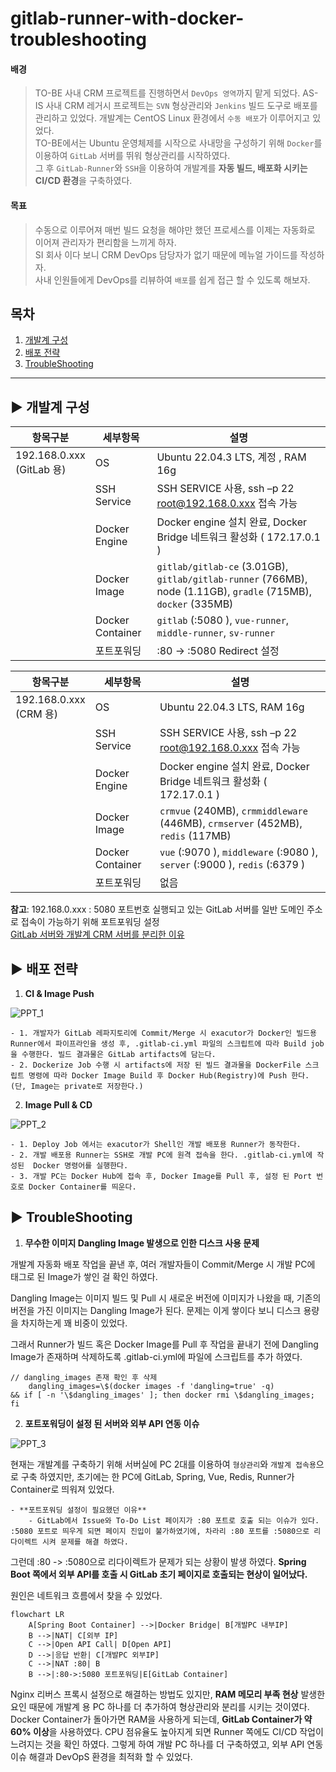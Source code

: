 # gitlab-runner-with-docker-troubleshooting

#### 배경

> TO-BE 사내 CRM 프로젝트를 진행하면서 `DevOps 영역`까지 맡게 되었다.
> AS-IS 사내 CRM 레거시 프로젝트는 `SVN` 형상관리와 `Jenkins` 빌드 도구로 배포를 관리하고 있었다. 개발계는 CentOS Linux 환경에서 `수동 배포`가 이루어지고 있었다.</br>
> TO-BE에서는 Ubuntu 운영체제를 시작으로 사내망을 구성하기 위해 `Docker`를 이용하여 `GitLab` 서버를 뛰워 형상관리를 시작하였다.</br>
> 그 후 `GitLab-Runner`와 `SSH`을 이용하여 개발계를 **자동 빌드, 배포화 시키는 CI/CD 환경**을 구축하였다.</br>

#### 목표

> 수동으로 이루어져 매번 빌드 요청을 해야만 했던 프로세스를 이제는 자동화로 이어져 관리자가 편리함을 느끼게 하자. </br>
> SI 회사 이다 보니 CRM DevOps 담당자가 없기 때문에 메뉴얼 가이드를 작성하자.</br>
> 사내 인원들에게 DevOps를 리뷰하여 `배포`를 쉽게 접근 할 수 있도록 해보자.</br>

## 목차

1. [개발계 구성](#-개발계_구성)
2. [배포 전략](#-배포_전략)
3. [TroubleShooting](#-TroubleShooting)

---

## ▶ 개발계 구성

| 항목구분                     | 세부항목         | 설명                                                                                                           |
| ---------------------------- | ---------------- | -------------------------------------------------------------------------------------------------------------- |
| 192.168.0.xxx<br>(GitLab 용) | OS               | Ubuntu 22.04.3 LTS, 계정 , RAM 16g                                                                             |
|                              | SSH Service      | SSH SERVICE 사용, ssh –p 22 root@192.168.0.xxx 접속 가능                                                       |
|                              | Docker Engine    | Docker engine 설치 완료, Docker Bridge 네트워크 활성화 ( 172.17.0.1 )                                          |
|                              | Docker Image     | `gitlab/gitlab-ce` (3.01GB), `gitlab/gitlab-runner` (766MB), node (1.11GB), `gradle` (715MB), `docker` (335MB) |
|                              | Docker Container | `gitlab` (:5080 ), `vue-runner`, `middle-runner`, `sv-runner`                                                  |
|                              | 포트포워딩       | :80 -> :5080 Redirect 설정                                                                                     |

| 항목구분                  | 세부항목         | 설명                                                                            |
| ------------------------- | ---------------- | ------------------------------------------------------------------------------- |
| 192.168.0.xxx<br>(CRM 용) | OS               | Ubuntu 22.04.3 LTS, RAM 16g                                                     |
|                           | SSH Service      | SSH SERVICE 사용, ssh –p 22 root@192.168.0.xxx 접속 가능                        |
|                           | Docker Engine    | Docker engine 설치 완료, Docker Bridge 네트워크 활성화 ( 172.17.0.1 )           |
|                           | Docker Image     | `crmvue` (240MB), `crmmiddleware` (446MB), `crmserver` (452MB), `redis` (117MB) |
|                           | Docker Container | `vue` (:9070 ), `middleware` (:9080 ), `server` (:9000 ), `redis` (:6379 )      |
|                           | 포트포워딩       | 없음                                                                            |

**참고**: 192.168.0.xxx : 5080 포트번호 실행되고 있는 GitLab 서버를 일반 도메인 주소로 접속이 가능하기 위해 포트포워딩 설정
</br>
[GitLab 서버와 개발계 CRM 서버를 분리한 이유](#-TroubleShooting)

## ▶ 배포 전략

1. **CI & Image Push**

![PPT_1](https://github.com/user-attachments/assets/228a5cc4-7744-424a-a99a-6cb5d0fcafb2)

    - 1. 개발자가 GitLab 레파지토리에 Commit/Merge 시 exacutor가 Docker인 빌드용 Runner에서 파이프라인을 생성 후, .gitlab-ci.yml 파일의 스크립트에 따라 Build job을 수행한다. 빌드 결과물은 GitLab artifacts에 담는다.
    - 2. Dockerize Job 수행 시 artifacts에 저장 된 빌드 결과물을 DockerFile 스크립트 명령에 따라 Docker Image Build 후 Docker Hub(Registry)에 Push 한다. (단, Image는 private로 저장한다.)

2. **Image Pull & CD**

![PPT_2](https://github.com/user-attachments/assets/252ff912-0ec8-4759-b8f6-914e3460e6e8)

    - 1. Deploy Job 에서는 exacutor가 Shell인 개발 배포용 Runner가 동작한다.
    - 2. 개발 배포용 Runner는 SSH로 개발 PC에 원격 접속을 한다. .gitlab-ci.yml에 작성된  Docker 명령어를 실행한다.
    - 3. 개발 PC는 Docker Hub에 접속 후, Docker Image를 Pull 후, 설정 된 Port 번호로 Docker Container를 띄운다.

## ▶ TroubleShooting

1. **무수한 이미지 Dangling Image 발생으로 인한 디스크 사용 문제**

개발계 자동화 배포 작업을 끝낸 후, 여러 개발자들이 Commit/Merge 시 개발 PC에 <none> 태그로 된 Image가 쌓인 걸 확인 하였다. </br>

Dangling Image는 이미지 빌드 및 Pull 시 새로운 버전에 이미지가 나왔을 때, 기존의 버전을 가진 이미지는 Dangling Image가 된다. 문제는 이게 쌓이다 보니 디스크 용량을 차지하는게 꽤 비중이 있었다. </br>

그래서 Runner가 빌드 혹은 Docker Image를 Pull 후 작업을 끝내기 전에 Dangling Image가 존재하며 삭제하도록 .gitlab-ci.yml에 파일에 스크립트를 추가 하였다.

```
// dangling_images 존재 확인 후 삭제
    dangling_images=\$(docker images -f 'dangling=true' -q)
&& if [ -n '\$dangling_images' ]; then docker rmi \$dangling_images; fi

```

2. **포트포워딩이 설정 된 서버와 외부 API 연동 이슈**

![PPT_3](https://github.com/user-attachments/assets/97e2db75-aa45-4e9a-bb29-178711549a65)

현재는 개발계를 구축하기 위해 서버실에 PC 2대를 이용하여 `형상관리`와 `개발계 접속용`으로 구축 하였지만, 초기에는 한 PC에 GitLab, Spring, Vue, Redis, Runner가 Container로 띄워져 있었다.

    - **포트포워딩 설정이 필요했던 이유**
        - GitLab에서 Issue와 To-Do List 페이지가 :80 포트로 호출 되는 이슈가 있다. :5080 포트로 띄우게 되면 페이지 진입이 불가하였기에, 차라리 :80 포트를 :5080으로 리다이렉트 시켜 문제를 해결 하였다.

그런데 :80 -> :5080으로 리다이렉트가 문제가 되는 상황이 발생 하였다. **Spring Boot 쪽에서 외부 API를 호출 시 GitLab 초기 페이지로 호출되는 현상이 일어났다.** </br>

원인은 네트워크 흐름에서 찾을 수 있었다.

```mermaid
flowchart LR
    A[Spring Boot Container] -->|Docker Bridge| B[개발PC 내부IP]
    B -->|NAT| C[외부 IP]
    C -->|Open API Call| D[Open API]
    D -->|응답 반환| C[개발PC 외부IP]
    C -->|NAT :80| B
    B -->|:80->:5080 포트포워딩|E[GitLab Container]
```

Nginx 리버스 프록시 설정으로 해결하는 방법도 있지만, **RAM 메모리 부족 현상** 발생한 요인 때문에 개발계 용 PC 하나를 더 추가하여 형상관리와 분리를 시키는 것이였다. Docker Container가 돌아가면 RAM을 사용하게 되는데, **GitLab Container가 약 60% 이상**을 사용하였다. CPU 점유율도 높아지게 되면 Runner 쪽에도 CI/CD 작업이 느려지는 것을 확인 하였다. 그렇게 하여 개발 PC 하나를 더 구축하였고, 외부 API 연동 이슈 해결과 DevOpS 환경을 최적화 할 수 있었다.
